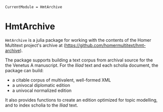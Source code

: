 ```@meta
CurrentModule = HmtArchive
```

# HmtArchive


`HmtArchive` is a julia package for working with the contents of the Homer Multitext project's archive at  (https://github.com/homermultitext/hmt-archive).  



The package supports building a text corpus from archival source for the the Venetus A manuscript.  For the *Iliad* text and each scholia document, the package can build:

- a citable corpus of multivalent, well-formed XML
- a univocal diplomatic edition
- a univocal normalized edition

It also provides functions to create an edition optimized for topic modelling, and to index scholia to the *Iliad* text.
